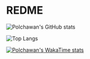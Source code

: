 # REDME
![Polchawan's GitHub stats](https://github-readme-stats.vercel.app/api?username=polchawan&show=reviews,discussions_started,discussions_answered,prs_merged,prs_merged_percentage)

![Top Langs](https://github-readme-stats.vercel.app/api/top-langs/?username=polchawan&hide_progress=true)

[![Polchawan's WakaTime stats](https://github-readme-stats.vercel.app/api/wakatime?username=polchawan)](https://github.com/polchawan/github-readme-stats)
